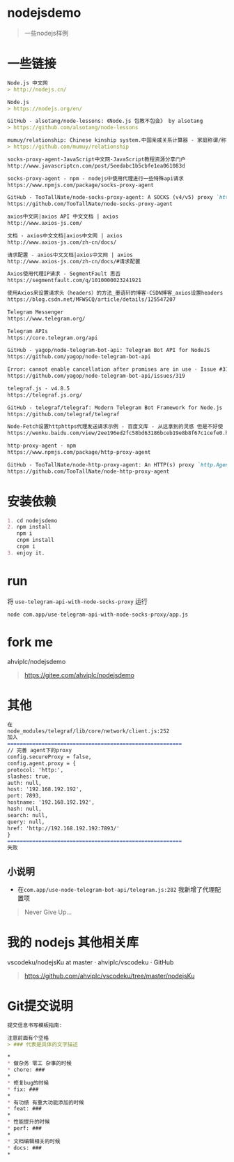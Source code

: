 # nodejsdemo

> 一些nodejs样例

# 一些链接

```markdown
Node.js 中文网  
> http://nodejs.cn/

Node.js  
> https://nodejs.org/en/

GitHub - alsotang/node-lessons: 《Node.js 包教不包会》 by alsotang  
> https://github.com/alsotang/node-lessons

mumuy/relationship: Chinese kinship system.中国亲戚关系计算器 - 家庭称谓/称呼计算/亲戚关系算法  
> https://github.com/mumuy/relationship

socks-proxy-agent-JavaScript中文网-JavaScript教程资源分享门户
http://www.javascriptcn.com/post/5eedabc1b5cbfe1ea061083d

socks-proxy-agent - npm - nodejs中使用代理进行一些特殊api请求
https://www.npmjs.com/package/socks-proxy-agent

GitHub - TooTallNate/node-socks-proxy-agent: A SOCKS (v4/v5) proxy `http.Agent` implementation for HTTP and HTTPS
https://github.com/TooTallNate/node-socks-proxy-agent

axios中文网|axios API 中文文档 | axios
http://www.axios-js.com/

文档 - axios中文文档|axios中文网 | axios
http://www.axios-js.com/zh-cn/docs/

请求配置 - axios中文文档|axios中文网 | axios
http://www.axios-js.com/zh-cn/docs/#请求配置

Axios使用代理IP请求 - SegmentFault 思否
https://segmentfault.com/q/1010000023241921

使用Axios来设置请求头（headers）的方法_墨语轩的博客-CSDN博客_axios设置headers
https://blog.csdn.net/MFWSCQ/article/details/125547207

Telegram Messenger
https://www.telegram.org/

Telegram APIs
https://core.telegram.org/api

GitHub - yagop/node-telegram-bot-api: Telegram Bot API for NodeJS
https://github.com/yagop/node-telegram-bot-api

Error: cannot enable cancellation after promises are in use · Issue #319 · yagop/node-telegram-bot-api · GitHub
https://github.com/yagop/node-telegram-bot-api/issues/319

telegraf.js - v4.8.5
https://telegraf.js.org/

GitHub - telegraf/telegraf: Modern Telegram Bot Framework for Node.js
https://github.com/telegraf/telegraf

Node-Fetch设置httphttps代理发送请求示例 - 百度文库 - 从这拿到的灵感 但是不好使
https://wenku.baidu.com/view/2ee196ed2fc58bd63186bceb19e8b8f67c1cefe0.html

http-proxy-agent - npm
https://www.npmjs.com/package/http-proxy-agent

GitHub - TooTallNate/node-http-proxy-agent: An HTTP(s) proxy `http.Agent` implementation for HTTP endpoints
https://github.com/TooTallNate/node-http-proxy-agent
```

# 安装依赖
```markdown
1. cd nodejsdemo
2. npm install
   npm i
   cnpm install
   cnpm i
3. enjoy it.
```

# run

将 `use-telegram-api-with-node-socks-proxy` 运行

```shell
node com.app/use-telegram-api-with-node-socks-proxy/app.js
```

# fork me

ahviplc/nodejsdemo  
> https://gitee.com/ahviplc/nodejsdemo

# 其他

```markdown
在
node_modules/telegraf/lib/core/network/client.js:252
加入
========================================================
// 完善 agent下的proxy
config.secureProxy = false,
config.agent.proxy = {
protocol: 'http:',
slashes: true,
auth: null,
host: '192.168.192.192',
port: 7893,
hostname: '192.168.192.192',
hash: null,
search: null,
query: null,
href: 'http://192.168.192.192:7893/'
}
========================================================
失败

```

## 小说明

* 在`com.app/use-node-telegram-bot-api/telegram.js:282` 我新增了代理配置项

> Never Give Up...

# 我的 nodejs 其他相关库 

vscodeku/nodejsKu at master · ahviplc/vscodeku · GitHub   
> https://github.com/ahviplc/vscodeku/tree/master/nodejsKu 

# Git提交说明

```markdown
提交信息书写模板指南:

注意前面有个空格
> ### 代表是具体的文字描述

*
* 做杂务 零工 杂事的时候
* chore: ###
*
* 修复bug的时候
* fix: ###
*
* 有功绩 有重大功能添加的时候
* feat: ###
*
* 性能提升的时候
* perf: ###
*
* 文档编辑相关的时候
* docs: ###
*
```
